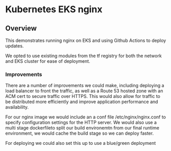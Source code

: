 # Kubernetes EKS nginx

## Overview

This demonstrates running nginx on EKS and using Github Actions to deploy updates.

We opted to use existing modules from the tf registry for both the network and EKS cluster for ease of deployment.

### Improvements

There are a number of improvements we could make, including deploying a load balancer to front the traffic, as well as a Route 53 hosted zone with an ACM cert to secure traffic over HTTPS. This would also allow for traffic to be distributed more efficiently and improve application performance and availability.

For our nginx image we would include an a conf file /etc/nginx/nginx.conf to specify configuration settings for the HTTP server. We would also use a multi stage dockerfileto split our build environemtn from our final runtime environment, we would cache the build stage so we can deploy faster.

For deploying we could also set this up to use a blue/green deployment